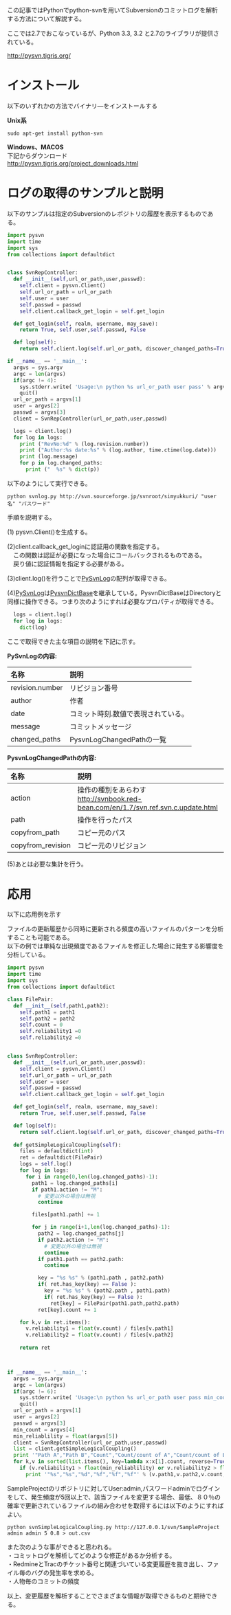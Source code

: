 この記事ではPythonでpython-svnを用いてSubversionのコミットログを解析する方法について解説する。  
  
ここでは2.7でおこなっているが、Python 3.3, 3.2 と2.7のライブラリが提供されている。  
   
http://pysvn.tigris.org/  
  
# インストール  
以下のいずれかの方法でバイナリ―をインストールする  
  
 __Unix系__   
  
```
sudo apt-get install python-svn
```  
  
 __Windows、MACOS__   
下記からダウンロード  
http://pysvn.tigris.org/project_downloads.html  
  
# ログの取得のサンプルと説明  
以下のサンプルは指定のSubversionのレポジトリの履歴を表示するものである。  
  
  
```svnlog.py
import pysvn
import time
import sys
from collections import defaultdict


class SvnRepController:
  def __init__(self,url_or_path,user,passwd):
    self.client = pysvn.Client()
    self.url_or_path = url_or_path
    self.user = user
    self.passwd = passwd
    self.client.callback_get_login = self.get_login

  def get_login(self, realm, username, may_save):
    return True, self.user,self.passwd, False

  def log(self):
    return self.client.log(self.url_or_path, discover_changed_paths=True)

if __name__ == '__main__':
  argvs = sys.argv
  argc = len(argvs)
  if(argc != 4):
    sys.stderr.write( 'Usage:\n python %s url_or_path user pass' % argvs[0] )
    quit()
  url_or_path = argvs[1]
  user = argvs[2]
  passwd = argvs[3]
  client = SvnRepController(url_or_path,user,passwd)

  logs = client.log()
  for log in logs:
    print ("RevNo:%d" % (log.revision.number))
    print ("Author:%s date:%s" % (log.author, time.ctime(log.date)))
    print (log.message)
    for p in log.changed_paths:
      print ("  %s" % dict(p))
```  
  
以下のようにして実行できる。  
  
```
python svnlog.py http://svn.sourceforge.jp/svnroot/simyukkuri/ "user名" "パスワード"
```  
  
手順を説明する。  
  
(1) pysvn.Client()を生成する。  
  
(2)client.callback_get_loginに認証用の関数を指定する。  
　この関数は認証が必要になった場合にコールバックされるものである。  
　戻り値に認証情報を指定する必要がある。  
  
(3)client.log()を行うことで[PySvnLog](http://sourcecodebrowser.com/pysvn/1.6.0/classpysvn_1_1_pysvn_dict_base.html "PySvnLog")の配列が取得できる。  
  
(4)[PySvnLog](http://sourcecodebrowser.com/pysvn/1.6.0/classpysvn_1_1_pysvn_dict_base.html "PySvnLog")は[PysvnDictBase](http://sourcecodebrowser.com/pysvn/1.6.0/classpysvn_1_1_pysvn_dict_base.html "PysvnDictBase")を継承している。PysvnDictBaseはDirectoryと同様に操作できる。つまり次のようにすれば必要なプロパティが取得できる。  
  
```py
  logs = client.log()
  for log in logs:
    dict(log)
```  
  
ここで取得できた主な項目の説明を下記に示す。  
  
 __PySvnLogの内容:__   
  
|名称|説明|  
|:---|:---|  
|revision.number|リビジョン番号|  
|author|作者|  
|date|コミット時刻.数値で表現されている。|  
|message|コミットメッセージ|  
|changed_paths|PysvnLogChangedPathの一覧|  
  
 __PysvnLogChangedPathの内容:__   
  
|名称|説明|  
|:---|:---|  
|action|操作の種別をあらわす<BR>http://svnbook.red-bean.com/en/1.7/svn.ref.svn.c.update.html|  
|path|操作を行ったパス|  
|copyfrom_path|コピー元のパス|  
|copyfrom_revision|コピー元のリビジョン|  
  
  
(5)あとは必要な集計を行う。  
  
# 応用  
以下に応用例を示す  
  
ファイルの更新履歴から同時に更新される頻度の高いファイルのパターンを分析することも可能である。  
以下の例では単純な出現頻度であるファイルを修正した場合に発生する影響度を分析している。  
  
```py
import pysvn
import time
import sys
from collections import defaultdict

class FilePair:
  def __init__(self,path1,path2):
    self.path1 = path1
    self.path2 = path2
    self.count = 0
    self.reliability1 =0
    self.reliability2 =0


class SvnRepController:
  def __init__(self,url_or_path,user,passwd):
    self.client = pysvn.Client()
    self.url_or_path = url_or_path
    self.user = user
    self.passwd = passwd
    self.client.callback_get_login = self.get_login

  def get_login(self, realm, username, may_save):
    return True, self.user,self.passwd, False

  def log(self):
    return self.client.log(self.url_or_path, discover_changed_paths=True)
  
  def getSimpleLogicalCoupling(self):
    files = defaultdict(int)
    ret = defaultdict(FilePair)
    logs = self.log()
    for log in logs:
      for i in range(0,len(log.changed_paths)-1):
        path1 = log.changed_paths[i]
        if path1.action != "M":
          # 変更以外の場合は無視
          continue

        files[path1.path] += 1

        for j in range(i+1,len(log.changed_paths)-1):
          path2 = log.changed_paths[j]
          if path2.action != "M":
            # 変更以外の場合は無視
            continue
          if path1.path == path2.path:
            continue

          key = "%s %s" % (path1.path , path2.path)
          if( ret.has_key(key) == False ):
            key = "%s %s" % (path2.path , path1.path)
            if( ret.has_key(key) == False ):
              ret[key] = FilePair(path1.path,path2.path)
          ret[key].count += 1

    for k,v in ret.items():
      v.reliability1 = float(v.count) / files[v.path1]
      v.reliability2 = float(v.count) / files[v.path2]
      
    return ret



if __name__ == '__main__':
  argvs = sys.argv
  argc = len(argvs)
  if(argc != 6):
    sys.stderr.write( 'Usage:\n python %s url_or_path user pass min_count min_reliability' % argvs[0] )
    quit()
  url_or_path = argvs[1]
  user = argvs[2]
  passwd = argvs[3]
  min_count = argvs[4]
  min_reliablility = float(argvs[5])
  client = SvnRepController(url_or_path,user,passwd)
  list = client.getSimpleLogicalCoupling()
  print '"Path A","Path B","Count","Count/count of A","Count/count of B","reliability"'
  for k,v in sorted(list.items(), key=lambda x:x[1].count, reverse=True):
    if (v.reliability1 > float(min_reliablility) or v.reliability2 > float(min_reliablility)) and v.count > int(min_count):
      print '"%s","%s","%d","%f","%f","%f"' % (v.path1,v.path2,v.count,v.reliability1,v.reliability2,v.reliability1 if v.reliability1>v.reliability2 else v.reliability2)
```  
  
SampleProjectのリポジトリに対してUser:admin,パスワードadminでログインをして、発生頻度が5回以上で、該当ファイルを変更する場合、最低、８０％の確率で更新されているファイルの組み合わせを取得するには以下のようにすればよい。  
  
```
python svnSimpleLogicalCoupling.py http://127.0.0.1/svn/SampleProject admin admin 5 0.8 > out.csv
```  
  
また次のような事ができると思われる。  
・コミットログを解析してどのような修正があるか分析する。  
・RedmineとTracのチケット番号と関連づいている変更履歴を抜き出し、ファイル毎のバグの発生率を求める。  
・人物毎のコミットの頻度  
  
以上、変更履歴を解析することでさまざまな情報が取得できるものと期待できる。  
  
  
